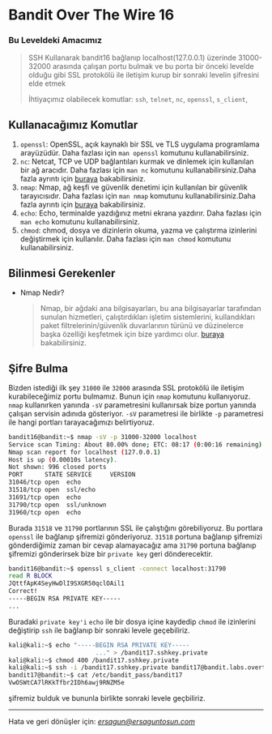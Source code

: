 # Bandit Over The Wire **16**
### Bu Leveldeki Amacımız 
> SSH Kullanarak bandit16 bağlanıp localhost(127.0.0.1) üzerinde 31000-32000 arasında çalışan portu bulmak ve bu porta bir önceki levelde olduğu gibi SSL protokölü ile iletişim kurup bir sonraki levelin şifresini elde etmek
>
> İhtiyaçımız olabilecek komutlar: `ssh`, `telnet`, `nc`, `openssl`, `s_client`,

## Kullanacağımız Komutlar
1. `openssl`: OpenSSL, açık kaynaklı bir SSL ve TLS uygulama programlama arayüzüdür. Daha fazlası için `man openssl` komutunu kullanabilirsiniz.
2. `nc`: Netcat, TCP ve UDP bağlantıları kurmak ve dinlemek için kullanılan bir ağ aracıdır. Daha fazlası için `man nc` komutunu kullanabilirsiniz.Daha fazla ayrıntı için [buraya](https://hackernoon.com/tr/nmap-ve-netcat'ta-uzmanla%C5%9Fmak-i%C3%A7in-nihai-rehber "Türkçe") bakabilirsiniz.
3. `nmap`: Nmap, ağ keşfi ve güvenlik denetimi için kullanılan bir güvenlik tarayıcısıdır. Daha fazlası için `man nmap` komutunu kullanabilirsiniz.Daha fazla ayrıntı için [buraya](https://hackernoon.com/tr/nmap-ve-netcat'ta-uzmanla%C5%9Fmak-i%C3%A7in-nihai-rehber "Türkçe") bakabilirsiniz.
4. `echo`: Echo, terminalde yazdığınız metni ekrana yazdırır. Daha fazlası için `man echo` komutunu kullanabilirsiniz.
5. `chmod`: chmod, dosya ve dizinlerin okuma, yazma ve çalıştırma izinlerini değiştirmek için kullanılır. Daha fazlası için `man chmod` komutunu kullanabilirsiniz.

## Bilinmesi Gerekenler
- Nmap Nedir?
    > Nmap, bir ağdaki ana bilgisayarları, bu ana bilgisayarlar tarafından sunulan hizmetleri, çalıştırdıkları işletim sistemlerini, kullandıkları paket filtrelerinin/güvenlik duvarlarının türünü ve düzinelerce başka özelliği keşfetmek için bize yardımcı olur.
    >[buraya](https://hackernoon.com/tr/nmap-ve-netcat'ta-uzmanla%C5%9Fmak-i%C3%A7in-nihai-rehber "Türkçe") bakabilirsiniz.
    
## Şifre Bulma
Bizden istediği ilk şey `31000` ile `32000` arasında SSL protokölü ile iletişim kurabileceğimiz portu bulmamız. Bunun için `nmap` komutunu kullanıyoruz. `nmap` kullanırken yanında `-sV` parametresini kullanırsak bize portun yanında çalışan servisin adınıda gösteriyor. `-sV` parametresi ile birlikte `-p` parametresi ile hangi portları tarayacağımızı belirtiyoruz. 
```bash
bandit16@bandit:~$ nmap -sV -p 31000-32000 localhost
Service scan Timing: About 80.00% done; ETC: 08:17 (0:00:16 remaining)
Nmap scan report for localhost (127.0.0.1)
Host is up (0.00010s latency).
Not shown: 996 closed ports
PORT      STATE SERVICE     VERSION
31046/tcp open  echo
31518/tcp open  ssl/echo
31691/tcp open  echo
31790/tcp open  ssl/unknown
31960/tcp open  echo
```

Burada `31518` ve `31790` portlarının SSL ile çalıştığını görebiliyoruz. Bu portlara `openssl` ile bağlanıp şifremizi gönderiyoruz. 
`31518` portuna bağlanıp şifremizi gönderdiğimiz zaman bir cevap alamayacağız ama `31790` portuna bağlanıp şifremizi gönderirsek bize bir `private key` geri dönderecektir.
```bash
bandit16@bandit:~$ openssl s_client -connect localhost:31790
read R BLOCK
JQttfApK4SeyHwDlI9SXGR50qclOAil1
Correct!
-----BEGIN RSA PRIVATE KEY-----
...
```
Buradaki `private key'i` `echo` ile bir dosya içine kaydedip `chmod` ile izinlerini değiştirip `ssh` ile bağlanıp bir sonraki levele geçebiliriz.
```bash
kali@kali:~$ echo "-----BEGIN RSA PRIVATE KEY-----
                        ..." > /bandit17.sshkey.private
kali@kali:~$ chmod 400 /bandit17.sshkey.private
kali@kali:~$ ssh -i /bandit17.sshkey.private bandit17@bandit.labs.overthewire.org -p 2220
bandit17@bandit:~$ cat /etc/bandit_pass/bandit17
VwOSWtCA7lRKkTfbr2IDh6awj9RNZM5e 
```

şifremiz bulduk ve bununla birlikte sonraki levele geçbiliriz.

<hr/>

Hata ve geri dönüşler için: *[ersagun@ersaguntosun.com ](mailto:ersagun@ersaguntosun.com)*